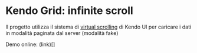 # Kendo Grid: infinite scroll
Il progetto utilizza il sistema di [virtual scrolling](http://www.telerik.com/kendo-angular-ui/components/grid/configuration/#toc-virtual-scrolling) di Kendo UI per caricare i dati in modalità paginata dal server (modalità fake)

Demo online: (link)[]